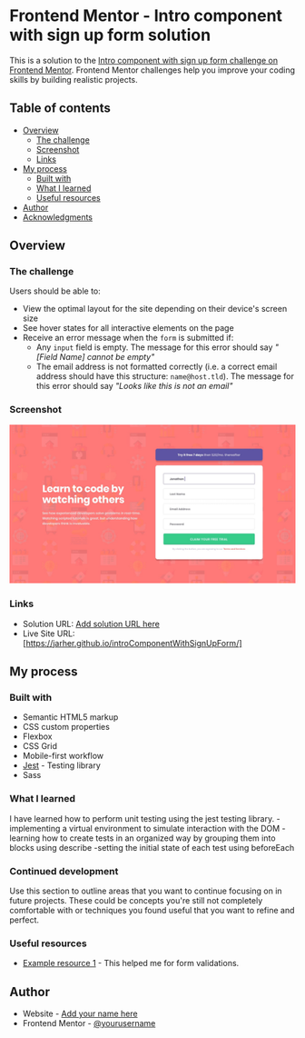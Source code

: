 # Frontend Mentor - Intro component with sign up form solution

This is a solution to the [Intro component with sign up form challenge on Frontend Mentor](https://www.frontendmentor.io/challenges/intro-component-with-signup-form-5cf91bd49edda32581d28fd1). Frontend Mentor challenges help you improve your coding skills by building realistic projects. 

## Table of contents

- [Overview](#overview)
  - [The challenge](#the-challenge)
  - [Screenshot](#screenshot)
  - [Links](#links)
- [My process](#my-process)
  - [Built with](#built-with)
  - [What I learned](#what-i-learned)
  - [Useful resources](#useful-resources)
- [Author](#author)
- [Acknowledgments](#acknowledgments)

## Overview

### The challenge

Users should be able to:

- View the optimal layout for the site depending on their device's screen size
- See hover states for all interactive elements on the page
- Receive an error message when the `form` is submitted if:
  - Any `input` field is empty. The message for this error should say *"[Field Name] cannot be empty"*
  - The email address is not formatted correctly (i.e. a correct email address should have this structure: `name@host.tld`). The message for this error should say *"Looks like this is not an email"*

### Screenshot

![](./design/desktop-design.jpg)

### Links

- Solution URL: [Add solution URL here](https://your-solution-url.com)
- Live Site URL: [https://jarher.github.io/introComponentWithSignUpForm/]

## My process

### Built with

- Semantic HTML5 markup
- CSS custom properties
- Flexbox
- CSS Grid
- Mobile-first workflow
- [Jest](https://jestjs.io/) - Testing library
- Sass

### What I learned

I have learned how to perform unit testing using the jest testing library.
-implementing a virtual environment to simulate interaction with the DOM
-learning how to create tests in an organized way by grouping them into blocks using describe
-setting the initial state of each test using beforeEach

### Continued development

Use this section to outline areas that you want to continue focusing on in future projects. These could be concepts you're still not completely comfortable with or techniques you found useful that you want to refine and perfect.

### Useful resources

- [Example resource 1](https://developer.mozilla.org/es/docs/Learn/Forms/Form_validation) - This helped me for form validations.


## Author

- Website - [Add your name here](https://www.your-site.com)
- Frontend Mentor - [@yourusername](https://www.frontendmentor.io/profile/yourusername)
